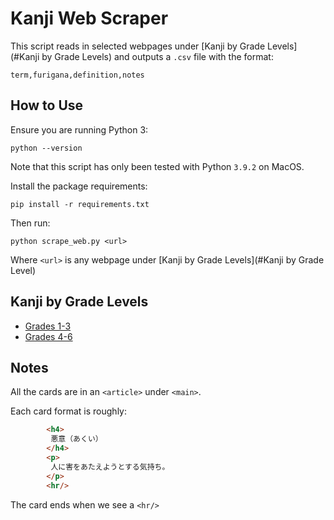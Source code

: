 # Kanji Web Scraper

This script reads in selected webpages under [Kanji by Grade Levels](#Kanji by Grade Levels) and outputs a `.csv` file with the format:

```csv
term,furigana,definition,notes
```

## How to Use

Ensure you are running Python 3:
```commandline
python --version
```

Note that this script has only been tested with Python `3.9.2` on MacOS.

Install the package requirements:
```commandline
pip install -r requirements.txt
```

Then run:
```commandline
python scrape_web.py <url>
```

Where `<url>` is any webpage under [Kanji by Grade Levels](#Kanji by Grade Level)

## Kanji by Grade Levels

* [Grades 1-3](https://proverb-encyclopedia.com/two/teigakunen/#i)
* [Grades 4-6](https://proverb-encyclopedia.com/two/kougakunen/)


## Notes
All the cards are in an `<article>` under `<main>`.

Each card format is roughly:
```html
        <h4>
         悪意（あくい）
        </h4>
        <p>
         人に害をあたえようとする気持ち。
        </p>
        <hr/>
```

The card ends when we see a `<hr/>`
